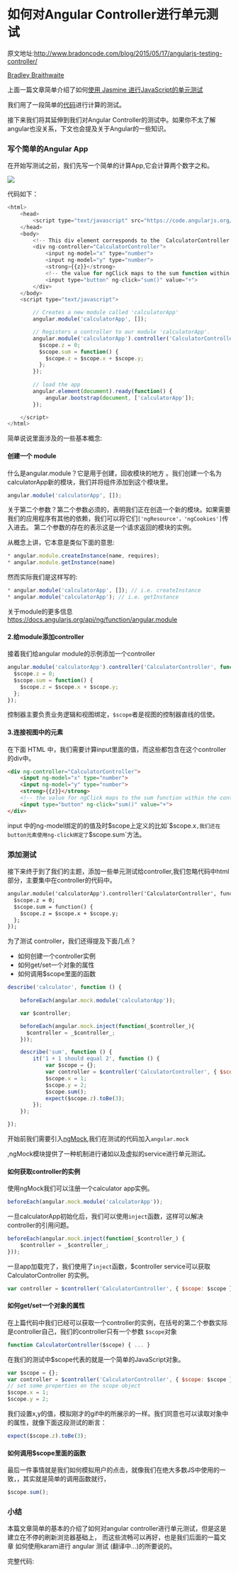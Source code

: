 # 如何对Angular Controller进行单元测试
原文地址:http://www.bradoncode.com/blog/2015/05/17/angularjs-testing-controller/

 [Bradley Braithwaite ](http://www.bradoncode.com/about)

上面一篇文章简单介绍了如何[使用 Jasmine 进行JavaScript的单元测试](http://www.jackpu.com/yi-kai-shi-dui-angular-appjin-xing-dan-yuan-ce-shi-1/)

我们用了一段简单的[代码](https://github.com/JackPu/angular-test-tutorial/blob/master/index.html)进行计算的测试。

接下来我们将其延伸到我们对Angular Controller的测试中。如果你不太了解angular也没关系，下文也会提及关于Angular的一些知识。

### 写个简单的Angular App

在开始写测试之前，我们先写一个简单的计算App,它会计算两个数字之和。

<img src="http://www.bradoncode.com/assets/posts/2015/angular-calc.gif" />

代码如下：
``` js
<html>
	<head>
		<script type="text/javascript" src="https://code.angularjs.org/1.4.0-rc.2/angular.min.js"></script>
	</head>
	<body>
		<!-- This div element corresponds to the  CalculatorController we created via the JavaScript-->
		<div ng-controller="CalculatorController">
			<input ng-model="x" type="number">
			<input ng-model="y" type="number">
			<strong>{{z}}</strong>
			<!-- the value for ngClick maps to the sum function within the controller body -->
			<input type="button" ng-click="sum()" value="+">
		</div>
	</body>
	<script type="text/javascript">

		// Creates a new module called 'calculatorApp'
		angular.module('calculatorApp', []);

		// Registers a controller to our module 'calculatorApp'.
		angular.module('calculatorApp').controller('CalculatorController', function CalculatorController($scope) {
		  $scope.z = 0;
		  $scope.sum = function() {
		    $scope.z = $scope.x + $scope.y;
		  };
		});
		
		// load the app
		angular.element(document).ready(function() {
   			angular.bootstrap(document, ['calculatorApp']);
		});

	</script>
</html>
```
简单说说里面涉及的一些基本概念:

#### 创建一个 module
什么是angular.module？它是用于创建，回收模块的地方
。我们创建一个名为calculatorApp新的模块，我们并将组件添加到这个模块里。

``` js
angular.module('calculatorApp', []);

```

关于第二个参数？第二个参数必须的，表明我们正在创造一个新的模块。如果需要我们的应用程序有其他的依赖，我们可以将它们`['ngResource'，'ngCookies']`传入进去。
第二个参数的存在的表示这是一个请求返回的模块的实例。

从概念上讲，它本意是类似下面的意思:
``` js
* angular.module.createInstance(name, requires);
* angular.module.getInstance(name)
```

然而实际我们是这样写的:

``` js 
* angular.module('calculatorApp', []); // i.e. createInstance
* angular.module('calculatorApp'); // i.e. getInstance
```
关于module的更多信息 https://docs.angularjs.org/api/ng/function/angular.module

#### 2.给module添加controller

接着我们给angular module的示例添加一个controller

``` js
angular.module('calculatorApp').controller('CalculatorController', function CalculatorController($scope) {
  $scope.z = 0;
  $scope.sum = function() {
    $scope.z = $scope.x + $scope.y;
  };
});
```
控制器主要负责业务逻辑和视图绑定，`$scope`者是视图的控制器直线的信使。

#### 3.连接视图中的元素
在下面 HTML 中，我们需要计算input里面的值，而这些都包含在这个controller的div中。

``` html
<div ng-controller="CalculatorController">
	<input ng-model="x" type="number">
	<input ng-model="y" type="number">
	<strong>{{z}}</strong>
	<!-- the value for ngClick maps to the sum function within the controller body -->
	<input type="button" ng-click="sum()" value="+">
</div>
```

input 中的ng-model绑定的的值及时$scope上定义的比如`$scope.x`,我们还在button元素使用ng-click绑定了`$scope.sum`方法。

### 添加测试

接下来终于到了我们的主题，添加一些单元测试给controller,我们忽略代码中html部分，主要集中在controller的代码中。

``` html
angular.module('calculatorApp').controller('CalculatorController', function CalculatorController($scope) {
  $scope.z = 0;
  $scope.sum = function() {
    $scope.z = $scope.x + $scope.y;
  };
});
```

为了测试 controller，我们还得提及下面几点？
+ 如何创建一个controller实例
+ 如何get/set一个对象的属性
+ 如何调用$scope里面的函数

``` js
describe('calculator', function () {
		
	beforeEach(angular.mock.module('calculatorApp'));

	var $controller;

	beforeEach(angular.mock.inject(function(_$controller_){
	  $controller = _$controller_;
	}));

	describe('sum', function () {
		it('1 + 1 should equal 2', function () {
			var $scope = {};
			var controller = $controller('CalculatorController', { $scope: $scope });
			$scope.x = 1;
			$scope.y = 2;
			$scope.sum();
			expect($scope.z).toBe(3);
		});	
	});

});
```
开始前我们需要引入[ngMock](https://docs.angularjs.org/api/ngMock),我们在测试的代码加入`angular.mock`

,ngMock模块提供了一种机制进行诸如以及虚拟的service进行单元测试。

#### 如何获取controller的实例

使用ngMock我们可以注册一个calculator app实例。
``` js
beforeEach(angular.mock.module('calculatorApp'));
```
一旦calculatorApp初始化后，我们可以使用`inject`函数，这样可以解决controller的引用问题。

``` js 
beforeEach(angular.mock.inject(function(_$controller_) {
	$controller = _$controller_;
}));
```

一旦app加载完了，我们使用了`inject`函数，$controller service可以获取 CalculatorController 的实例。

``` js 
var controller = $controller('CalculatorController', { $scope: $scope });
```
#### 如何get/set一个对象的属性

在上篇代码中我们已经可以获取一个controller的实例，在括号的第二个参数实际是controller自己，我们的controller只有一个参数
`$scope`对象
``` js
function CalculatorController($scope) { ... }
```
在我们的测试中$scope代表的就是一个简单的JavaScript对象。


```js
var $scope = {};
var controller = $controller('CalculatorController', { $scope: $scope });
// set some properties on the scope object
$scope.x = 1;
$scope.y = 2;
```
我们设置x,y的值，模拟刚才的gif中的所展示的一样。我们同意也可以读取对象中的属性，就像下面这段测试的断言：
``` js
expect($scope.z).toBe(3);
```
#### 如何调用$scope里面的函数

最后一件事情就是我们如何模拟用户的点击，就像我们在绝大多数JS中使用的一致，，其实就是简单的调用函数就行，
``` js
$scope.sum();
```

### 小结

本篇文章简单的基本的介绍了如何对angular controller进行单元测试，但是这是建立在不停的刷新浏览器基础上，
而这些流畅可以再好，也是我们后面的一篇文章 如何使用karam进行 angular 测试 (翻译中...)的所要说的。

完整代码:


